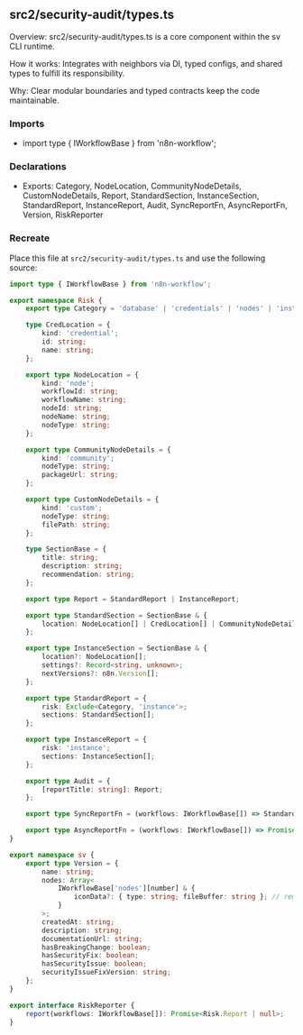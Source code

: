 ## src2/security-audit/types.ts

Overview: src2/security-audit/types.ts is a core component within the sv CLI runtime.

How it works: Integrates with neighbors via DI, typed configs, and shared types to fulfill its responsibility.

Why: Clear modular boundaries and typed contracts keep the code maintainable.

### Imports

- import type { IWorkflowBase } from 'n8n-workflow';

### Declarations

- Exports: Category, NodeLocation, CommunityNodeDetails, CustomNodeDetails, Report, StandardSection, InstanceSection, StandardReport, InstanceReport, Audit, SyncReportFn, AsyncReportFn, Version, RiskReporter

### Recreate

Place this file at `src2/security-audit/types.ts` and use the following source:

```ts
import type { IWorkflowBase } from 'n8n-workflow';

export namespace Risk {
	export type Category = 'database' | 'credentials' | 'nodes' | 'instance' | 'filesystem';

	type CredLocation = {
		kind: 'credential';
		id: string;
		name: string;
	};

	export type NodeLocation = {
		kind: 'node';
		workflowId: string;
		workflowName: string;
		nodeId: string;
		nodeName: string;
		nodeType: string;
	};

	export type CommunityNodeDetails = {
		kind: 'community';
		nodeType: string;
		packageUrl: string;
	};

	export type CustomNodeDetails = {
		kind: 'custom';
		nodeType: string;
		filePath: string;
	};

	type SectionBase = {
		title: string;
		description: string;
		recommendation: string;
	};

	export type Report = StandardReport | InstanceReport;

	export type StandardSection = SectionBase & {
		location: NodeLocation[] | CredLocation[] | CommunityNodeDetails[] | CustomNodeDetails[];
	};

	export type InstanceSection = SectionBase & {
		location?: NodeLocation[];
		settings?: Record<string, unknown>;
		nextVersions?: n8n.Version[];
	};

	export type StandardReport = {
		risk: Exclude<Category, 'instance'>;
		sections: StandardSection[];
	};

	export type InstanceReport = {
		risk: 'instance';
		sections: InstanceSection[];
	};

	export type Audit = {
		[reportTitle: string]: Report;
	};

	export type SyncReportFn = (workflows: IWorkflowBase[]) => StandardReport | null;

	export type AsyncReportFn = (workflows: IWorkflowBase[]) => Promise<Report | null>;
}

export namespace sv {
	export type Version = {
		name: string;
		nodes: Array<
			IWorkflowBase['nodes'][number] & {
				iconData?: { type: string; fileBuffer: string }; // removed to declutter report
			}
		>;
		createdAt: string;
		description: string;
		documentationUrl: string;
		hasBreakingChange: boolean;
		hasSecurityFix: boolean;
		hasSecurityIssue: boolean;
		securityIssueFixVersion: string;
	};
}

export interface RiskReporter {
	report(workflows: IWorkflowBase[]): Promise<Risk.Report | null>;
}

```
